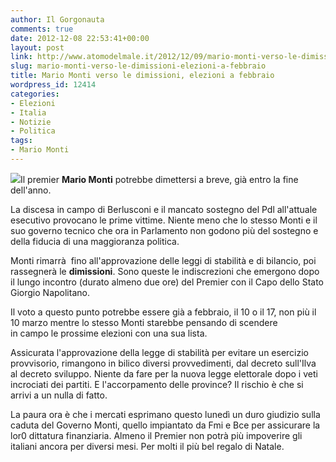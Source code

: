 ```yaml
---
author: Il Gorgonauta
comments: true
date: 2012-12-08 22:53:41+00:00
layout: post
link: http://www.atomodelmale.it/2012/12/09/mario-monti-verso-le-dimissioni-elezioni-a-febbraio/
slug: mario-monti-verso-le-dimissioni-elezioni-a-febbraio
title: Mario Monti verso le dimissioni, elezioni a febbraio
wordpress_id: 12414
categories:
- Elezioni
- Italia
- Notizie
- Politica
tags:
- Mario Monti
---
```


[![](http://www.atomodelmale.it/wp-content/uploads/2011/11/monti_mario_adn-300x200.jpeg)](http://www.atomodelmale.it/wp-content/uploads/2011/11/monti_mario_adn.jpeg)Il premier **Mario Monti** potrebbe dimettersi a breve, già entro la fine dell'anno.

La discesa in campo di Berlusconi e il mancato sostegno del Pdl all'attuale esecutivo provocano le prime vittime. Niente meno che lo stesso Monti e il suo governo tecnico che ora in Parlamento non godono più del sostegno e della fiducia di una maggioranza politica.

Monti rimarrà  fino all'approvazione delle leggi di stabilità e di bilancio, poi rassegnerà le **dimissioni**. Sono queste le indiscrezioni che emergono dopo il lungo incontro (durato almeno due ore) del Premier con il Capo dello Stato Giorgio Napolitano.

Il voto a questo punto potrebbe essere già a febbraio, il 10 o il 17, non più il 10 marzo mentre lo stesso Monti starebbe pensando di scendere in campo le prossime elezioni con una sua lista.


Assicurata l'approvazione della legge di stabilità per evitare un esercizio provvisorio, rimangono in bilico diversi provvedimenti, dal decreto sull'Ilva al decreto sviluppo. Niente da fare per la nuova legge elettorale dopo i veti incrociati dei partiti. E l'accorpamento delle province? Il rischio è che si arrivi a un nulla di fatto.

La paura ora è che i mercati esprimano questo lunedì un duro giudizio sulla caduta del Governo Monti, quello impiantato da Fmi e Bce per assicurare la lor0 dittatura finanziaria. Almeno il Premier non potrà più impoverire gli italiani ancora per diversi mesi. Per molti il più bel regalo di Natale.
